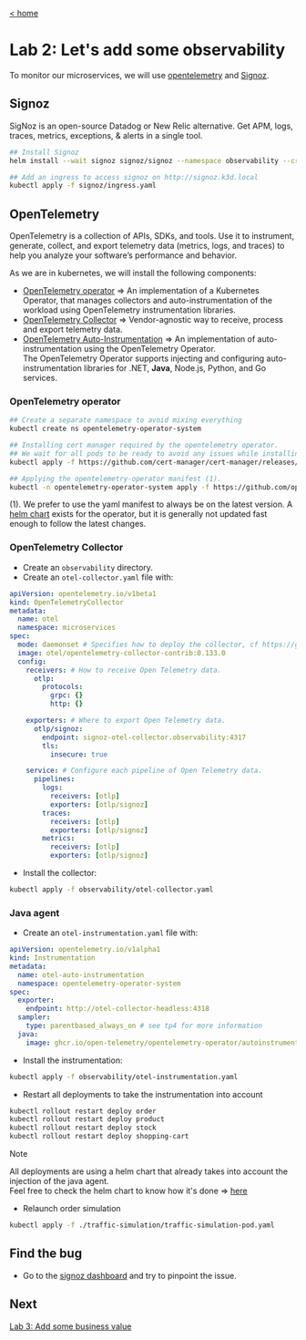 [< home](../README.md)

# Lab 2: Let's add some observability

To monitor our microservices, we will use [opentelemetry](https://opentelemetry.io/) and [Signoz](https://signoz.io/).

## Signoz

SigNoz is an open-source Datadog or New Relic alternative. Get APM, logs, traces, metrics, exceptions, & alerts in a single tool.

```sh
## Install Signoz
helm install --wait signoz signoz/signoz --namespace observability --create-namespace -f signoz/values.yaml

## Add an ingress to access signoz on http://signoz.k3d.local
kubectl apply -f signoz/ingress.yaml
```

## OpenTelemetry

OpenTelemetry is a collection of APIs, SDKs, and tools. Use it to instrument, generate, collect, and export telemetry data (metrics, logs, and traces) to help you analyze your software’s performance and behavior.

As we are in kubernetes, we will install the following components:

- [OpenTelemetry operator](https://opentelemetry.io/docs/platforms/kubernetes/operator/) => An implementation of a Kubernetes Operator, that manages collectors and auto-instrumentation of the workload using OpenTelemetry instrumentation libraries.
- [OpenTelemetry Collector](https://opentelemetry.io/docs/collector/) => Vendor-agnostic way to receive, process and export telemetry data.
- [OpenTelemetry Auto-Instrumentation](https://opentelemetry.io/docs/platforms/kubernetes/operator/automatic/) => An implementation of auto-instrumentation using the OpenTelemetry Operator.  
  The OpenTelemetry Operator supports injecting and configuring auto-instrumentation libraries for .NET, **Java**, Node.js, Python, and Go services.

### OpenTelemetry operator

```sh
## Create a separate namespace to avoid mixing everything
kubectl create ns opentelemetry-operator-system

## Installing cert manager required by the opentelemetry operator.
## We wait for all pods to be ready to avoid any issues while installing the operator after.
kubectl apply -f https://github.com/cert-manager/cert-manager/releases/download/v1.18.2/cert-manager.yaml && kubectl wait -n cert-manager --for=condition=Ready pods --all --timeout=300s

## Applying the opentelemetry-operator manifest (1).
kubectl -n opentelemetry-operator-system apply -f https://github.com/open-telemetry/opentelemetry-operator/releases/latest/download/opentelemetry-operator.yaml
```

(1). We prefer to use the yaml manifest to always be on the latest version. A [helm chart](https://github.com/open-telemetry/opentelemetry-helm-charts/tree/main/charts/opentelemetry-operator) exists for the operator, but it is generally not updated fast enough to follow the latest changes.

### OpenTelemetry Collector

- Create an `observability` directory.
- Create an `otel-collector.yaml` file with:

```yaml
apiVersion: opentelemetry.io/v1beta1
kind: OpenTelemetryCollector
metadata:
  name: otel
  namespace: microservices
spec:
  mode: daemonset # Specifies how to deploy the collector, cf https://github.com/open-telemetry/opentelemetry-operator/blob/main/README.md#deployment-modes
  image: otel/opentelemetry-collector-contrib:0.133.0
  config:
    receivers: # How to receive Open Telemetry data.
      otlp:
        protocols:
          grpc: {}
          http: {}

    exporters: # Where to export Open Telemetry data.
      otlp/signoz:
        endpoint: signoz-otel-collector.observability:4317
        tls:
          insecure: true

    service: # Configure each pipeline of Open Telemetry data.
      pipelines:
        logs:
          receivers: [otlp]
          exporters: [otlp/signoz]
        traces:
          receivers: [otlp]
          exporters: [otlp/signoz]
        metrics:
          receivers: [otlp]
          exporters: [otlp/signoz]
```

- Install the collector:

```sh
kubectl apply -f observability/otel-collector.yaml
```

### Java agent

- Create an `otel-instrumentation.yaml` file with:

```yaml
apiVersion: opentelemetry.io/v1alpha1
kind: Instrumentation
metadata:
  name: otel-auto-instrumentation
  namespace: opentelemetry-operator-system
spec:
  exporter:
    endpoint: http://otel-collector-headless:4318
  sampler:
    type: parentbased_always_on # see tp4 for more information
  java:
    image: ghcr.io/open-telemetry/opentelemetry-operator/autoinstrumentation-java:2.19.0
```

- Install the instrumentation:

```sh
kubectl apply -f observability/otel-instrumentation.yaml
```

- Restart all deployments to take the instrumentation into account

```sh
kubectl rollout restart deploy order
kubectl rollout restart deploy product
kubectl rollout restart deploy stock
kubectl rollout restart deploy shopping-cart
```

> [!NOTE]  
> All deployments are using a helm chart that already takes into account the injection of the java agent.  
> Feel free to check the helm chart to know how it's done => [here](https://github.com/vmaleze/opentelemetry-hands-on/blob/e492bdfc362b5eb8b4900102f4ac7c147277d7e7/microservices/infra/microservices-base-chart/templates/deployment.yaml#L21)

- Relaunch order simulation

```sh
kubectl apply -f ./traffic-simulation/traffic-simulation-pod.yaml
```

## Find the bug

- Go to the [signoz dashboard](http://signoz.k3d.local) and try to pinpoint the issue.

## Next

[Lab 3: Add some business value](tp3.md)
